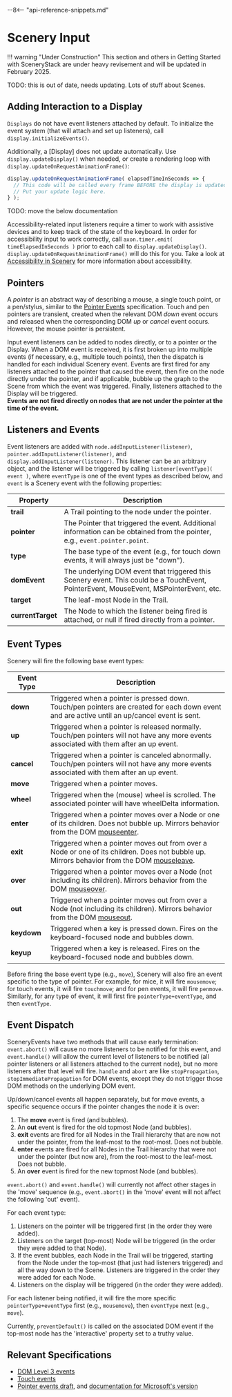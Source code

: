 --8<-- "api-reference-snippets.md"

<link rel="stylesheet" href="/css/examples.css">

# Scenery Input

!!! warning "Under Construction"
    This section and others in Getting Started with SceneryStack are under heavy revisement
    and will be updated in February 2025.

TODO: this is out of date, needs updating. Lots of stuff about Scenes.

## Adding Interaction to a Display

`Displays` do not have event listeners attached by default. To initialize the event system (that will attach and set up
listeners), call `display.initializeEvents()`.

Additionally, a [Display] does not update automatically. Use `display.updateDisplay()` when needed, or create a rendering
loop with `display.updateOnRequestAnimationFrame()`:

```js
display.updateOnRequestAnimationFrame( elapsedTimeInSeconds => {
  // This code will be called every frame BEFORE the display is updated.
  // Put your update logic here.
} );
```

TODO: move the below documentation

Accessibility-related input listeners require a timer to work with assistive devices and to keep track of the state of
the keyboard. In order for accessibility input to work correctly, call `axon.timer.emit( timeElapsedInSeconds )` prior
to each call to `display.updateDisplay()`. `display.updateOnRequestAnimationFrame()` will do this for you. Take a look
at [Accessibility in Scenery](scenery-accessibility.md) for more information about accessibility.

## Pointers

A *pointer* is an abstract way of describing a mouse, a single touch point, or a pen/stylus, similar to
the [Pointer Events](https://dvcs.w3.org/hg/pointerevents/raw-file/tip/pointerEvents.html) specification. Touch and pen
pointers are transient, created when the relevant DOM *down* event occurs and released when the corresponding DOM *up*
or *cancel* event occurs. However, the mouse pointer is persistent.

Input event listeners can be added to nodes directly, or to a pointer or the Display. When a DOM event is received, it
is first broken up into multiple events (if necessary, e.g., multiple touch points), then the dispatch is handled for
each individual Scenery event. Events are first fired for any listeners attached to the pointer that caused the event,
then fire on the node directly under the pointer, and if applicable, bubble up the graph to the Scene from which the
event was triggered. Finally, listeners attached to the Display will be triggered.  
**Events are not fired directly on nodes that are not under the pointer at the time of the event.**

## Listeners and Events

Event listeners are added with `node.addInputListener(listener)`, `pointer.addInputListener(listener)`, and
`display.addInputListener(listener)`. This listener can be an arbitrary object, and the listener will be triggered by
calling `listener[eventType]( event )`, where `eventType` is one of the event types as described below, and `event` is a
Scenery event with the following properties:

| **Property**      | **Description**                                                                                                                        |
|-------------------|----------------------------------------------------------------------------------------------------------------------------------------|
| **trail**         | A Trail pointing to the node under the pointer.                                                                                        |
| **pointer**       | The Pointer that triggered the event. Additional information can be obtained from the pointer, e.g., `event.pointer.point`.            |
| **type**          | The base type of the event (e.g., for touch down events, it will always just be "down").                                               |
| **domEvent**      | The underlying DOM event that triggered this Scenery event. This could be a TouchEvent, PointerEvent, MouseEvent, MSPointerEvent, etc. |
| **target**        | The leaf-most Node in the Trail.                                                                                                       |
| **currentTarget** | The Node to which the listener being fired is attached, or null if fired directly from a pointer.                                      |

## Event Types

Scenery will fire the following base event types:

| **Event Type** | **Description**                                                                                                                                                                                             |
|----------------|-------------------------------------------------------------------------------------------------------------------------------------------------------------------------------------------------------------|
| **down**       | Triggered when a pointer is pressed down. Touch/pen pointers are created for each down event and are active until an up/cancel event is sent.                                                               |
| **up**         | Triggered when a pointer is released normally. Touch/pen pointers will not have any more events associated with them after an up event.                                                                     |
| **cancel**     | Triggered when a pointer is canceled abnormally. Touch/pen pointers will not have any more events associated with them after an up event.                                                                   |
| **move**       | Triggered when a pointer moves.                                                                                                                                                                             |
| **wheel**      | Triggered when the (mouse) wheel is scrolled. The associated pointer will have wheelDelta information.                                                                                                      |
| **enter**      | Triggered when a pointer moves over a Node or one of its children. Does not bubble up. Mirrors behavior from the DOM [mouseenter](http://www.w3.org/TR/DOM-Level-3-Events/#event-type-mouseenter).          |
| **exit**       | Triggered when a pointer moves out from over a Node or one of its children. Does not bubble up. Mirrors behavior from the DOM [mouseleave](http://www.w3.org/TR/DOM-Level-3-Events/#event-type-mouseleave). |
| **over**       | Triggered when a pointer moves over a Node (not including its children). Mirrors behavior from the DOM [mouseover](http://www.w3.org/TR/DOM-Level-3-Events/#event-type-mouseover).                          |
| **out**        | Triggered when a pointer moves out from over a Node (not including its children). Mirrors behavior from the DOM [mouseout](http://www.w3.org/TR/DOM-Level-3-Events/#event-type-mouseout).                   |
| **keydown**    | Triggered when a key is pressed down. Fires on the keyboard-focused node and bubbles down.                                                                                                                  |
| **keyup**      | Triggered when a key is released. Fires on the keyboard-focused node and bubbles down.                                                                                                                      |

Before firing the base event type (e.g., `move`), Scenery will also fire an event specific to the type of pointer. For
example, for mice, it will fire `mousemove`; for touch events, it will fire `touchmove`; and for pen events, it will
fire `penmove`. Similarly, for any type of event, it will first fire `pointerType+eventType`, and then `eventType`.

## Event Dispatch

SceneryEvents have two methods that will cause early termination: `event.abort()` will cause no more listeners to be
notified for this event, and `event.handle()` will allow the current level of listeners to be notified (all pointer
listeners or all listeners attached to the current node), but no more listeners after that level will fire. `handle` and
`abort` are like `stopPropagation`, `stopImmediatePropagation` for DOM events, except they do not trigger those DOM
methods on the underlying DOM event.

Up/down/cancel events all happen separately, but for move events, a specific sequence occurs if the pointer changes the
node it is over:

1. The **move** event is fired (and bubbles).
2. An **out** event is fired for the old topmost Node (and bubbles).
3. **exit** events are fired for all Nodes in the Trail hierarchy that are now not under the pointer, from the leaf-most
   to the root-most. Does not bubble.
4. **enter** events are fired for all Nodes in the Trail hierarchy that were not under the pointer (but now are), from
   the root-most to the leaf-most. Does not bubble.
5. An **over** event is fired for the new topmost Node (and bubbles).

`event.abort()` and `event.handle()` will currently not affect other stages in the 'move' sequence (e.g.,
`event.abort()` in the 'move' event will not affect the following 'out' event).

For each event type:

1. Listeners on the pointer will be triggered first (in the order they were added).
2. Listeners on the target (top-most) Node will be triggered (in the order they were added to that Node).
3. If the event bubbles, each Node in the Trail will be triggered, starting from the Node under the top-most (that just
   had listeners triggered) and all the way down to the Scene. Listeners are triggered in the order they were added for
   each Node.
4. Listeners on the display will be triggered (in the order they were added).

For each listener being notified, it will fire the more specific `pointerType+eventType` first (e.g., `mousemove`), then
`eventType` next (e.g., `move`).

Currently, `preventDefault()` is called on the associated DOM event if the top-most node has the 'interactive' property
set to a truthy value.

## Relevant Specifications

- [DOM Level 3 events](http://www.w3.org/TR/DOM-Level-3-Events/)
- [Touch events](http://www.w3.org/TR/touch-events/)
- [Pointer events draft](https://dvcs.w3.org/hg/pointerevents/raw-file/tip/pointerEvents.html),
  and [documentation for Microsoft's version](http://msdn.microsoft.com/en-us/library/ie/hh673557(v=vs.85).aspx)
